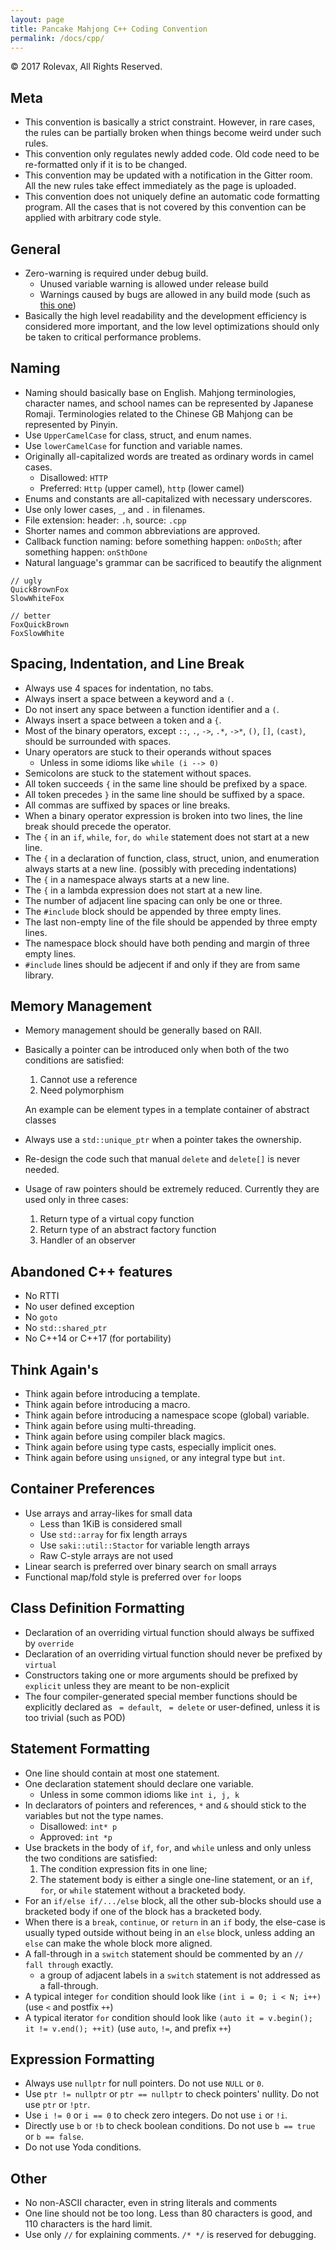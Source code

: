 ```yaml
---
layout: page
title: Pancake Mahjong C++ Coding Convention
permalink: /docs/cpp/
---
```


© 2017 Rolevax, All Rights Reserved.

## Meta

- This convention is basically a strict constraint. 
  However, in rare cases,
  the rules can be partially broken when things become weird under such rules. 
- This convention only regulates newly added code.
  Old code need to be re-formatted only if it is to be changed.
- This convention may be updated with a notification in the Gitter room. 
  All the new rules take effect immediately as the page is uploaded. 
- This convention does not uniquely define an automatic code formatting program. 
  All the cases that is not covered by this convention can be applied with arbitrary code style. 

## General

- Zero-warning is required under debug build.
  - Unused variable warning is allowed under release build
  - Warnings caused by bugs are allowed in any build mode
    (such as [this one](http://stackoverflow.com/a/33306000))
- Basically the high level readability and the development efficiency
  is considered more important, 
  and the low level optimizations should only be taken to critical performance problems. 

## Naming

- Naming should basically base on English. 
  Mahjong terminologies, character names, and school names
  can be represented by Japanese Romaji. 
  Terminologies related to the Chinese GB Mahjong can be represented by Pinyin. 
- Use `UpperCamelCase` for class, struct, and enum names. 
- Use `lowerCamelCase` for function and variable names. 
- Originally all-capitalized words are treated as ordinary words in camel cases. 
  - Disallowed: `HTTP`
  - Preferred: `Http` (upper camel), `http` (lower camel)
- Enums and constants are all-capitalized with necessary underscores. 
- Use only lower cases, `_`, and `.` in filenames. 
- File extension: header: `.h`, source: `.cpp`
- Shorter names and common abbreviations are approved. 
- Callback function naming: before something happen: `onDoSth`;
  after something happen: `onSthDone`
- Natural language's grammar can be sacrificed to beautify the alignment

```
// ugly
QuickBrownFox
SlowWhiteFox

// better
FoxQuickBrown
FoxSlowWhite
```

## Spacing, Indentation, and Line Break

- Always use 4 spaces for indentation, no tabs. 
- Always insert a space between a keyword and a `(`.
- Do not insert any space between a function identifier and a `(`.
- Always insert a space between a token and a `{`.
- Most of the binary operators, except `::`, `.`, `->`, `.*`, `->*`, `()`, `[]`, `(cast)`, 
  should be surrounded with spaces.
- Unary operators are stuck to their operands without spaces
  - Unless in some idioms like `while (i --> 0)`
- Semicolons are stuck to the statement without spaces. 
- All token succeeds `{` in the same line should be prefixed by a space. 
- All token precedes `}` in the same line should be suffixed by a space. 
- All commas are suffixed by spaces or line breaks.
- When a binary operator expression is broken into two lines,
  the line break should precede the operator.
- The `{` in an `if`, `while`, `for`, `do while` statement does not start at a new line. 
- The `{` in a declaration of function, class, struct, union, and enumeration always starts at a new line.
  (possibly with preceding indentations)
- The `{` in a namespace always starts at a new line.
- The `{` in a lambda expression does not start at a new line. 
- The number of adjacent line spacing can only be one or three. 
- The `#include` block should be appended by three empty lines. 
- The last non-empty line of the file should be appended by three empty lines.
- The namespace block should have both pending and margin of three empty lines. 
- `#include` lines should be adjecent if and only if they are from same library. 

## Memory Management

- Memory management should be generally based on RAII. 
- Basically a pointer can be introduced only when both of the two conditions are satisfied: 
    1. Cannot use a reference
    2. Need polymorphism

  An example can be element types in a template container of abstract classes
- Always use a `std::unique_ptr` when a pointer takes the ownership.
- Re-design the code such that manual `delete` and `delete[]` is never needed. 
- Usage of raw pointers should be extremely reduced. Currently they are used only in three cases:
    1. Return type of a virtual copy function
    2. Return type of an abstract factory function
    3. Handler of an observer

## Abandoned C++ features

- No RTTI
- No user defined exception
- No `goto`
- No `std::shared_ptr`
- No C++14 or C++17 (for portability)

## Think Again's

- Think again before introducing a template.
- Think again before introducing a macro.
- Think again before introducing a namespace scope (global) variable.
- Think again before using multi-threading.
- Think again before using compiler black magics.
- Think again before using type casts, especially implicit ones.
- Think again before using `unsigned`, or any integral type but `int`.

## Container Preferences

- Use arrays and array-likes for small data
  - Less than 1KiB is considered small
  - Use `std::array` for fix length arrays
  - Use `saki::util::Stactor` for variable length arrays
  - Raw C-style arrays are not used
- Linear search is preferred over binary search on small arrays
- Functional map/fold style is preferred over `for` loops

## Class Definition Formatting

- Declaration of an overriding virtual function should always be suffixed by `override`
- Declaration of an overriding virtual function should never be prefixed by `virtual`
- Constructors taking one or more arguments should be prefixed by `explicit`
  unless they are meant to be non-explicit
- The four compiler-generated special member functions should be explicitly declared as
  ` = default`, ` = delete` or user-defined, unless it is too trivial (such as POD)

## Statement Formatting

- One line should contain at most one statement. 
- One declaration statement should declare one variable.
  - Unless in some common idioms like `int i, j, k`
- In declarators of pointers and references,
  `*` and `&` should stick to the variables but not the type names.
  - Disallowed: `int* p`
  - Approved: `int *p`
- Use brackets in the body of `if`, `for`, and `while`
  unless and only unless the two conditions are satisfied:
  1. The condition expression fits in one line;
  2. The statement body is either a single one-line statement,
	 or an `if`, `for`, or `while` statement without a bracketed body.
- For an `if/else if/.../else` block, all the other sub-blocks should use a bracketed body
  if one of the block has a bracketed body. 
- When there is a `break`, `continue`, or `return` in an `if` body, 
  the else-case is usually typed outside without being in an `else` block, 
  unless adding an `else` can make the whole block more aligned. 
- A fall-through in a `switch` statement
  should be commented by an `// fall through` exactly.
  - a group of adjacent labels in a `switch` statement is not addressed as a fall-through.
- A typical integer `for` condition should look like
  `(int i = 0; i < N; i++)`  (use `<` and postfix `++`)
- A typical iterator `for` condition should look like
  `(auto it = v.begin(); it != v.end(); ++it)`
  (use `auto`, `!=`, and prefix `++`)

## Expression Formatting

- Always use `nullptr` for null pointers. Do not use `NULL` or `0`.
- Use `ptr != nullptr` or `ptr == nullptr` to check pointers' nullity.
  Do not use `ptr` or `!ptr`.
- Use `i != 0` or `i == 0` to check zero integers. Do not use `i` or `!i`.
- Directly use `b` or `!b` to check boolean conditions.
  Do not use `b == true` or `b == false`.
- Do not use Yoda conditions. 


## Other

- No non-ASCII character, even in string literals and comments
- One line should not be too long.
  Less than 80 characters is good, and 110 characters is the hard limit.
- Use only `//` for explaining comments. `/* */` is reserved for debugging. 



